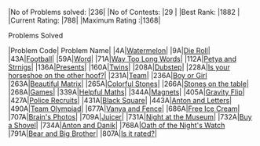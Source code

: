 |No of Problems solved: |236|
|No of Contests: |29 |
|Best Rank: |1882 |
|Current Rating: |788|
|Maximum Rating :|1368|



Problems Solved

|Problem Code| Problem Name|
|4A|[Watermelon](https://codeforces.com/problemset/problem/4/A)|
|9A|[Die Roll](https://codeforces.com/problemset/problem/9/A)|
|43A|[Football](https://codeforces.com/problemset/problem/43/A)|
|59A|[Word](https://codeforces.com/problemset/problem/59/A)|
|71A|[Way Too Long Words](https://codeforces.com/problemset/problem/71/A)|
|112A|[Petya and Strnigs](https://codeforces.com/problemset/problem/112/A)|
|136A|[Presents](https://codeforces.com/problemset/problem/136/A)|
|160A|[Twins](https://codeforces.com/problemset/problem/160/A)|
|208A|[Dubstep](https://codeforces.com/problemset/problem/208/A)|
|228A|[Is your horseshoe on the other hoof?](https://codeforces.com/problemset/problem/228/A)|
|231A|[Team](https://codeforces.com/problemset/problem/231/A)|
|236A|[Boy or Girl](https://codeforces.com/problemset/problem/236/A)
|263A|[Beautiful Matrix](https://codeforces.com/problemset/problem/263/A)|
|265A|[Colorful Stones](https://codeforces.com/problemset/problem/265/A)|
|266A|[Stones on the table](https://codeforces.com/problemset/problem/266/A)|
|268A|[Games](https://codeforces.com/problemset/problem/268/A)|
|339A|[Helpful Maths](https://codeforces.com/problemset/problem/339/A)|
|344A|[Magnets](https://codeforces.com/problemset/problem/344/A)|
|405A|[Gravity Flip](https://codeforces.com/problemset/problem/405/A)|
|427A|[Police Recruits](https://codeforces.com/problemset/problem/427/A)|
|431A|[Black Square](https://codeforces.com/problemset/problem/431/A)|
|443A|[Anton and Letters](https://codeforces.com/problemset/problem/443/A)|
|490A|[Team Olympiad](https://codeforces.com/problemset/problem/490/A)|
|677A|[Vanya and Fence](https://codeforces.com/problemset/problem/677/A)|
|686A|[Free Ice Cream](https://codeforces.com/problemset/problem/686/A)|
|707A|[Brain's Photos](https://codeforces.com/problemset/problem/707/A)|
|709A|[Juicer](https://codeforces.com/problemset/problem/709/A)|
|731A|[Night at the Museum](https://codeforces.com/problemset/problem/731/A)|
|732A|[Buy a Shovel](https://codeforces.com/problemset/problem/732/A)|
|734A|[Anton and Danik](https://codeforces.com/problemset/problem/734/A)|
|768A|[Oath of the Night's Watch](https://codeforces.com/problemset/problem/768/A)
|791A|[Bear and Big Brother](https://codeforces.com/problemset/problem/791/A)|
|807A|[Is it rated?](https://codeforces.com/problemset/problem/807/A)|